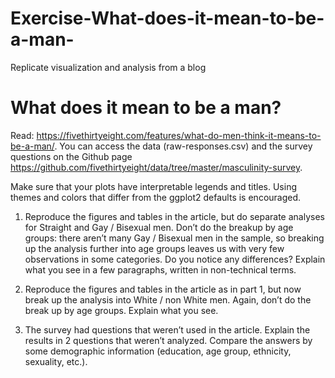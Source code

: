 # Exercise-What-does-it-mean-to-be-a-man-
Replicate visualization and analysis from a blog

# What does it mean to be a man?

Read: https://fivethirtyeight.com/features/what-do-men-think-it-means-to-be-a-man/.
You can access the data (raw-responses.csv) and the survey questions on the Github page https://github.com/fivethirtyeight/data/tree/master/masculinity-survey.

Make sure that your plots have interpretable legends and titles. Using themes and colors that differ from the ggplot2 defaults is encouraged.

1.	Reproduce the figures and tables in the article, but do separate analyses for Straight and Gay / Bisexual men. Don’t do the breakup by age groups: there aren’t many Gay / Bisexual men in the sample, so breaking up the analysis further into age groups leaves us with very few observations in some categories. Do you notice any differences? Explain what you see in a few paragraphs, written in non-technical terms.

2.	Reproduce the figures and tables in the article as in part 1, but now break up the analysis into White / non White men. Again, don’t do the break up by age groups. Explain what you see.

3.	The survey had questions that weren’t used in the article. Explain the results in 2 questions that weren’t analyzed. Compare the answers by some demographic information (education, age group, ethnicity, sexuality, etc.).
